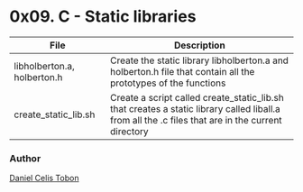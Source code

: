 # 0x09. C - Static libraries

| File | Description |
| ------ | ------ |
| libholberton.a, holberton.h | Create the static library libholberton.a and holberton.h file that contain all the prototypes of the functions |
| create_static_lib.sh | Create a script called create_static_lib.sh that creates a static library called liball.a from all the .c files that are in the current directory |

### Author
[Daniel Celis Tobon](https://github.com/danicelistobon)
